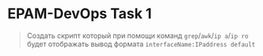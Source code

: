 # EPAM-DevOps Task 1
>Создать скрипт который при помощи команд `grep`/`awk`/`ip a`/`ip ro` будет отображать вывод формата
`interfaceName:IPaddress default`